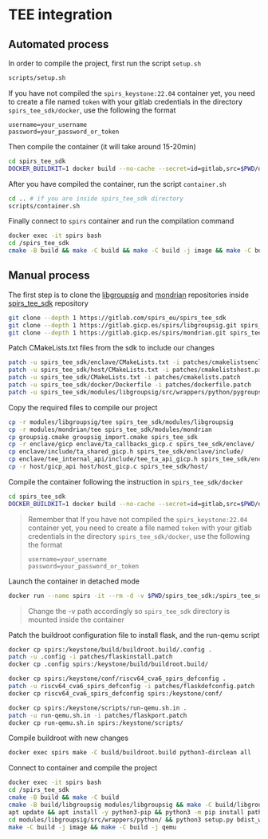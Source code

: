 # TEE integration
## Automated process
In order to compile the project, first run the script `setup.sh`

```bash
scripts/setup.sh
```

If you have not compiled the `spirs_keystone:22.04` container yet, you need
to create a file named `token` with your gitlab credentials in the directory `spirs_tee_sdk/docker`,
use the following the format

```
username=your_username
password=your_password_or_token
```

Then compile the container (it will take around 15-20min)

```bash
cd spirs_tee_sdk
DOCKER_BUILDKIT=1 docker build --no-cache --secret=id=gitlab,src=$PWD/docker/token -f docker/Dockerfile -t spirs_keystone:22.04 .
```

After you have compiled the container, run the script `container.sh`

```bash
cd .. # if you are inside spirs_tee_sdk directory
scripts/container.sh
```

Finally connect to `spirs` container and run the compilation command

```bash
docker exec -it spirs bash
cd /spirs_tee_sdk
cmake -B build && make -C build && make -C build -j image && make -C build -j qemu
```

## Manual process
The first step is to clone the
[libgroupsig](https://gitlab.gicp.es/spirs/libgroupsig.git) and
[mondrian](https://gitlab.gicp.es/spirs/mondrian.git) repositories
inside [spirs_tee_sdk](https://gitlab.com/spirs_eu/spirs_tee_sdk) repository

```bash
git clone --depth 1 https://gitlab.com/spirs_eu/spirs_tee_sdk
git clone --depth 1 https://gitlab.gicp.es/spirs/libgroupsig.git spirs_tee_sdk/modules/libgroupsig
git clone --depth 1 https://gitlab.gicp.es/spirs/mondrian.git spirs_tee_sdk/modules/mondrian
```

Patch CMakeLists.txt files from the sdk to include our changes

```bash
patch -u spirs_tee_sdk/enclave/CMakeLists.txt -i patches/cmakelistsenclave.patch
patch -u spirs_tee_sdk/host/CMakeLists.txt -i patches/cmakelistshost.patch
patch -u spirs_tee_sdk/CMakeLists.txt -i patches/cmakelists.patch
patch -u spirs_tee_sdk/docker/Dockerfile -i patches/dockerfile.patch
patch -u spirs_tee_sdk/modules/libgroupsig/src/wrappers/python/pygroupsig/libgroupsig_build.py -i patches/pygroupsig.patch
```

Copy the required files to compile our project

```bash
cp -r modules/libgroupsig/tee spirs_tee_sdk/modules/libgroupsig
cp -r modules/mondrian/tee spirs_tee_sdk/modules/mondrian
cp groupsig.cmake groupsig_import.cmake spirs_tee_sdk
cp -r enclave/gicp enclave/ta_callbacks_gicp.c spirs_tee_sdk/enclave/
cp enclave/include/ta_shared_gicp.h spirs_tee_sdk/enclave/include/
cp enclave/tee_internal_api/include/tee_ta_api_gicp.h spirs_tee_sdk/enclave/tee_internal_api/include/
cp -r host/gicp_api host/host_gicp.c spirs_tee_sdk/host/
```

Compile the container following the instruction in `spirs_tee_sdk/docker`

```bash
cd spirs_tee_sdk
DOCKER_BUILDKIT=1 docker build --no-cache --secret=id=gitlab,src=$PWD/docker/token -f docker/Dockerfile -t spirs_keystone:22.04 .
```
> Remember that If you have not compiled the `spirs_keystone:22.04` container yet, you need
> to create a file named `token` with your gitlab credentials in the directory `spirs_tee_sdk/docker`,
> use the following the format
> ```
> username=your_username
> password=your_password_or_token
> ```

Launch the container in detached mode

```bash
docker run --name spirs -it --rm -d -v $PWD/spirs_tee_sdk:/spirs_tee_sdk spirs_keystone:22.04
```

> Change the -v path accordingly so `spirs_tee_sdk` directory is mounted inside the container

Patch the buildroot configuration file to install flask, and the run-qemu script

```bash
docker cp spirs:/keystone/build/buildroot.build/.config .
patch -u .config -i patches/flaskinstall.patch
docker cp .config spirs:/keystone/build/buildroot.build/

docker cp spirs:/keystone/conf/riscv64_cva6_spirs_defconfig .
patch -u riscv64_cva6_spirs_defconfig -i patches/flaskdefconfig.patch
docker cp riscv64_cva6_spirs_defconfig spirs:/keystone/conf/

docker cp spirs:/keystone/scripts/run-qemu.sh.in .
patch -u run-qemu.sh.in -i patches/flaskport.patch
docker cp run-qemu.sh.in spirs:/keystone/scripts/
```

Compile buildroot with new changes

```bash
docker exec spirs make -C build/buildroot.build python3-dirclean all
```

Connect to container and compile the project

```bash
docker exec -it spirs bash
cd /spirs_tee_sdk
cmake -B build && make -C build
cmake -B build/libgroupsig modules/libgroupsig && make -C build/libgroupsig # Needed to test libgroupsig client
apt update && apt install -y python3-pip && python3 -m pip install path requests
cd modules/libgroupsig/src/wrappers/python/ && python3 setup.py bdist_wheel && pip install dist/pygroupsig-1.1.0-cp310-cp310-linux_x86_64.whl
make -C build -j image && make -C build -j qemu
```
